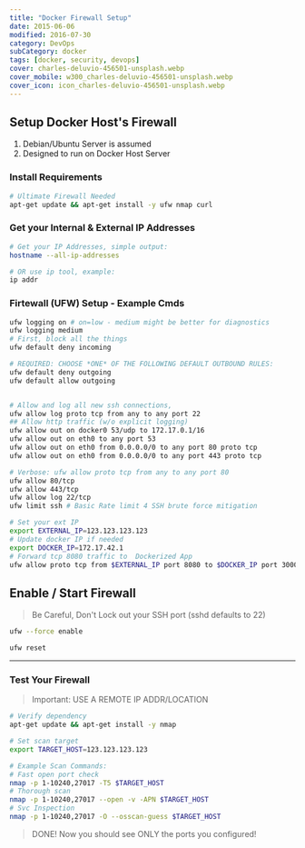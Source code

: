 ```yaml
---
title: "Docker Firewall Setup"
date: 2015-06-06
modified: 2016-07-30
category: DevOps
subCategory: docker
tags: [docker, security, devops]
cover: charles-deluvio-456501-unsplash.webp
cover_mobile: w300_charles-deluvio-456501-unsplash.webp
cover_icon: icon_charles-deluvio-456501-unsplash.webp
---
```


## Setup Docker Host's Firewall

1. Debian/Ubuntu Server is assumed
1. Designed to run on Docker Host Server


### Install Requirements

~~~sh
# Ultimate Firewall Needed
apt-get update && apt-get install -y ufw nmap curl
~~~


### Get your Internal & External IP Addresses

~~~sh
# Get your IP Addresses, simple output:
hostname --all-ip-addresses

# OR use ip tool, example:
ip addr
~~~


### Firtewall (UFW) Setup - Example Cmds

~~~sh
ufw logging on # on=low - medium might be better for diagnostics
ufw logging medium
# First, block all the things
ufw default deny incoming

# REQUIRED: CHOOSE *ONE* OF THE FOLLOWING DEFAULT OUTBOUND RULES:
ufw default deny outgoing
ufw default allow outgoing


# Allow and log all new ssh connections,
ufw allow log proto tcp from any to any port 22
## Allow http traffic (w/o explicit logging)
ufw allow out on docker0 53/udp to 172.17.0.1/16
ufw allow out on eth0 to any port 53
ufw allow out on eth0 from 0.0.0.0/0 to any port 80 proto tcp
ufw allow out on eth0 from 0.0.0.0/0 to any port 443 proto tcp

# Verbose: ufw allow proto tcp from any to any port 80
ufw allow 80/tcp
ufw allow 443/tcp
ufw allow log 22/tcp
ufw limit ssh # Basic Rate limit 4 SSH brute force mitigation

# Set your ext IP
export EXTERNAL_IP=123.123.123.123
# Update docker IP if needed
export DOCKER_IP=172.17.42.1
# Forward tcp 8080 traffic to  Dockerized App
ufw allow proto tcp from $EXTERNAL_IP port 8080 to $DOCKER_IP port 3000
~~~


## Enable / Start Firewall

> Be Careful, Don't Lock out your SSH port (sshd defaults to 22)

~~~sh
ufw --force enable

ufw reset
~~~

-----------------


### Test Your Firewall

> Important: USE A REMOTE IP ADDR/LOCATION

~~~sh
# Verify dependency
apt-get update && apt-get install -y nmap

# Set scan target
export TARGET_HOST=123.123.123.123

# Example Scan Commands:
# Fast open port check
nmap -p 1-10240,27017 -T5 $TARGET_HOST
# Thorough scan
nmap -p 1-10240,27017 --open -v -APN $TARGET_HOST
# Svc Inspection
nmap -p 1-10240,27017 -O --osscan-guess $TARGET_HOST
~~~

> DONE! Now you should see ONLY the ports you configured!



